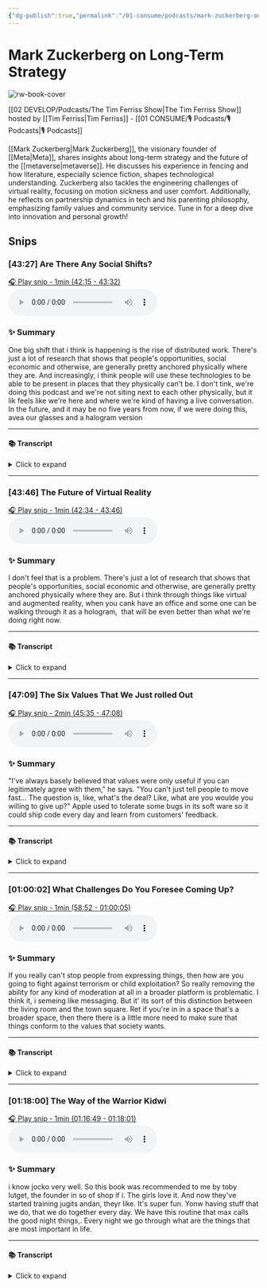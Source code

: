 ```yaml
---
{"dg-publish":true,"permalink":"/01-consume/podcasts/mark-zuckerberg-on-long-term-strategy/","title":"Mark Zuckerberg on Long-Term Strategy","tags":["podcasts"]}
---
```


# Mark Zuckerberg on Long-Term Strategy

![rw-book-cover](https://images.weserv.nl/?url=https%3A%2F%2Fcontent.production.cdn.art19.com%2Fimages%2F69%2F10%2F10%2Ffb%2F691010fb-625e-4abe-993c-a57228b28dbe%2F91cb53ae0d5dbb379b9dffecf0a772593891d0d09bbe6d90ee746edbdb79e3ec75584f2ceb8260e9f675a90c05419b9b99842a76905b686f0f51c1a9d3e227ab.jpeg&w=300&h=300)

[[02 DEVELOP/Podcasts/The Tim Ferriss Show\|The Tim Ferriss Show]] hosted by [[Tim Ferriss\|Tim Ferriss]] - [[01 CONSUME/🎙️ Podcasts/🎙️ Podcasts\|🎙️ Podcasts]]

[[Mark Zuckerberg\|Mark Zuckerberg]], the visionary founder of [[Meta\|Meta]], shares insights about long-term strategy and the future of the [[metaverse\|metaverse]]. He discusses his experience in fencing and how literature, especially science fiction, shapes technological understanding. Zuckerberg also tackles the engineering challenges of virtual reality, focusing on motion sickness and user comfort. Additionally, he reflects on partnership dynamics in tech and his parenting philosophy, emphasizing family values and community service. Tune in for a deep dive into innovation and personal growth!


## Snips


### [43:27] Are There Any Social Shifts?


[🎧 Play snip - 1min️ (42:15 - 43:32)](https://share.snipd.com/snip/05bf4c11-830a-4037-bad0-9aee1cbd4dc9)
<audio controls> <source src="https://rss.art19.com/episodes/2462a4ab-5fe1-4e5a-a8e1-e286dd446e20.mp3?rss_browser=BAhJIgpTbmlwZAY6BkVU--7de01baece82063bda1cca2dc0d698735fdbe34a#t=42:15,43:32"> </audio>




### ✨ Summary
One big shift that i think is happening is the rise of distributed work. There's just a lot of research that shows that people's opportunities, social economic and otherwise, are generally pretty anchored physically where they are. And increasingly, i think people will use these technologies to be able to be present in places that they physically can't be. I don't tink, we're doing this podcast and we're not siting next to each other physically, but it lik feels like we're here and where we're kind of having a live conversation. In the future, and it may be no five years from now, if we were doing this, avea our glasses and a halogram version


---




#### 📚 Transcript
<details>
<summary>Click to expand</summary>
<blockquote><b>Tim Ferriss</b><br/><br/>Societal shifts or changes, not necessarily catalyzed by meta, but just that you see coming or plausibly coming that you guys are trying to get ahead of or think about just in terms of Mitigating problems later? Is there anything that comes to mind?</blockquote><br/><blockquote><b>Mark Zuckerberg</b><br/><br/>I'm not sure if this is exactly what you're getting at, but one big shift that I think is happening is the rise of distributed work. I don't view that as a problem. I think it's good. There's just a lot of research that shows that people's opportunities, social, economic, and otherwise are generally pretty anchored to physically where they are. And I think, you know, sometimes people draw this juxtaposition of, you know, say, okay, there's like the digital world and the real world. That's not actually how I think about it. I think that there's a physical world and a digital world and the real world is actually both. And increasingly, I think people will use these technologies to be able to be present in places that they physically can't be. And I think that that's really powerful, right? It's like, we're doing this podcast and we're not sitting next to each other physically, but it like feels like we're here and we're kind of having a live conversation. And in the future, you know, maybe five years from now, if we were doing this, we'll have AR glasses and, you know, hologram version of me will be on the couch next to you.</blockquote>
</details>



---


### [43:46] The Future of Virtual Reality


[🎧 Play snip - 1min️ (42:34 - 43:46)](https://share.snipd.com/snip/74242dd6-bdb2-4cd5-a31f-a0d14f29d861)
<audio controls> <source src="https://rss.art19.com/episodes/2462a4ab-5fe1-4e5a-a8e1-e286dd446e20.mp3?rss_browser=BAhJIgpTbmlwZAY6BkVU--7de01baece82063bda1cca2dc0d698735fdbe34a#t=42:34,43:46"> </audio>




### ✨ Summary
I don't feel that is a problem. There's just a lot of research that shows that people's opportunities, social economic and otherwise, are generally pretty anchored physically where they are. But i think through things like virtual and augmented reality, when you cank have an office and some one can be walking through it as a hologram,  that will be even better than what we're doing right now.


---




#### 📚 Transcript
<details>
<summary>Click to expand</summary>
<blockquote><b>Mark Zuckerberg</b><br/><br/>I'm not sure if this is exactly what you're getting at, but one big shift that I think is happening is the rise of distributed work. I don't view that as a problem. I think it's good. There's just a lot of research that shows that people's opportunities, social, economic, and otherwise are generally pretty anchored to physically where they are. And I think, you know, sometimes people draw this juxtaposition of, you know, say, okay, there's like the digital world and the real world. That's not actually how I think about it. I think that there's a physical world and a digital world and the real world is actually both. And increasingly, I think people will use these technologies to be able to be present in places that they physically can't be. And I think that that's really powerful, right? It's like, we're doing this podcast and we're not sitting next to each other physically, but it like feels like we're here and we're kind of having a live conversation. And in the future, you know, maybe five years from now, if we were doing this, we'll have AR glasses and, you know, hologram version of me will be on the couch next to you. And I think that that will be even better than what we're doing right now. So I think that, you know, through video chat, you can have moments where you feel present, but I think through things like virtual and augmented reality, when you can have an office And someone can be walking through it as a hologram,</blockquote>
</details>



---


### [47:09] The Six Values That We Just rolled Out


[🎧 Play snip - 2min️ (45:35 - 47:08)](https://share.snipd.com/snip/5bfc5da9-88d2-48d3-a13e-cc93cca1ddcd)
<audio controls> <source src="https://rss.art19.com/episodes/2462a4ab-5fe1-4e5a-a8e1-e286dd446e20.mp3?rss_browser=BAhJIgpTbmlwZAY6BkVU--7de01baece82063bda1cca2dc0d698735fdbe34a#t=45:35,47:08"> </audio>




### ✨ Summary
"I've always basely believed that values were only useful if you can legitimately agree with them," he says. "You can't just tell people to move fast... The question is, like, what's the deal? Like, what are you woulde you willing to give up?" Apple used to tolerate some bugs in its soft ware so it could ship code every day and learn from customers' feedback.


---




#### 📚 Transcript
<details>
<summary>Click to expand</summary>
<blockquote><b>Tim Ferriss</b><br/><br/>I'm sure.</blockquote><br/><blockquote><b>Mark Zuckerberg</b><br/><br/>You know, some of them we kept, but we're just changing how we execute them. So one thing that I think our company is pretty well known for is having the value of move fast. I've always basically believed that values are only useful if you can legitimately disagree with them. I always thought values like be honest are not that helpful because of course you have to be honest, right? It's like, I feel bad even needing to write that down. If you have to write that down, then something kind of went wrong. But I don't know any good company that doesn't focus on honesty or demand that of their employees. So from my perspective, that's not like a useful, if you only get to write down like five or six concepts to program into your culture, you want them to be things that good companies can Reasonably do differently. And I think part of this is that good values, you need to be able to give something up in order to get them. So around move fast, we've always had this question. It's like, you can't just tell people to move fast. The question is like, what's the deal? Like, what are you willing to give up? And famously, it used to be move fast and break things. And the idea was that we tolerated some amount of bugs in the software in order to encourage people to move quickly. Because moving fast, I think, is the key to learning. It's like you want to increase the iteration cycle so you can get feedback from the people you serve quickly and then incorporate that into the product. So we would literally get into situations where competitors of us would ship once a year, once every six months, and we'd ship code every day. Of course, we're going to learn faster and we're going to build something better if you're shipping something every day. So the question is, what are you willing to give up? So it used to be we would tolerate some amount of defects in the product. It</blockquote>
</details>



---


### [01:00:02] What Challenges Do You Foresee Coming Up?


[🎧 Play snip - 1min️ (58:52 - 01:00:05)](https://share.snipd.com/snip/42f9a7fe-8202-4482-85c9-d886f3dd29c5)
<audio controls> <source src="https://rss.art19.com/episodes/2462a4ab-5fe1-4e5a-a8e1-e286dd446e20.mp3?rss_browser=BAhJIgpTbmlwZAY6BkVU--7de01baece82063bda1cca2dc0d698735fdbe34a#t=58:52,01:00:05"> </audio>




### ✨ Summary
If you really can't stop people from expressing things, then how are you going to fight against terrorism or child exploitation? So really removing the ability for any kind of moderation at all in a broader platform is problematic. I think it, i semeing like messaging. But it' its sort of this distinction between the living room and the town square. Ret if you're in in a space that's a broader space, then there there is a little more need to make sure that things conform to the values that society wants.


---




#### 📚 Transcript
<details>
<summary>Click to expand</summary>
<blockquote><b>Mark Zuckerberg</b><br/><br/>The one that you just mentioned is, I think, a really fundamental one. I mean, at some level, you can make things censorship resistant, which has a bunch of equities. And there are certainly a lot of people who feel like their expression is restricted online more than they would like. But that also prevents if you really can't stop people from expressing things, then how are you going to fight against terrorism or child exploitation or things that people think are Like really awful, even the people who generally want more stuff to be allowed online. So really removing the ability for anyone to do any kind of moderation at all in a broader platform, I think is problematic. I think in something like messaging, you know, we don't expect, you know, the people who run our messaging platforms, you know, whether it's us or Apple or whoever, to go kind of moderate A message that you send in private. But it's sort of this distinction between the living room and the town square, right? If you're in a space that's a broader space, then I think that there is a little more need to make sure that things conform to the values that society wants, right? And producing things that are just really, that I think everyone agrees are bad, like terrorism and child exploitation and bullying and things like that. Taking</blockquote>
</details>



---


### [01:18:00] The Way of the Warrior Kidwi


[🎧 Play snip - 1min️ (01:16:49 - 01:18:01)](https://share.snipd.com/snip/8b4db6db-9250-4341-88b6-bafa1204cb8f)
<audio controls> <source src="https://rss.art19.com/episodes/2462a4ab-5fe1-4e5a-a8e1-e286dd446e20.mp3?rss_browser=BAhJIgpTbmlwZAY6BkVU--7de01baece82063bda1cca2dc0d698735fdbe34a#t=01:16:49,01:18:01"> </audio>




### ✨ Summary
i know jocko very well. So this book was recommended to me by toby lutget, the founder in so of shop if i. The girls love it. And now they've started training jugits andan, theyr like. It's super fun. Yonw having stuff that we do, that we do together every day. We have this routine that max calls the good night things,. Every night we go through what are the things that are most important in life.


---




#### 📚 Transcript
<details>
<summary>Click to expand</summary>
<blockquote><b>Mark Zuckerberg</b><br/><br/>Do you know him too?</blockquote><br/><blockquote><b>Tim Ferriss</b><br/><br/>So Jocko's first ever long-form public interview is on this podcast. Okay, there you go. Yeah, so I know Jocko very well.</blockquote><br/><blockquote><b>Mark Zuckerberg</b><br/><br/>So this book was recommended to me by Toby Lutke, the founder and CEO of Shopify. And the girls love it. And now they've started training jujitsu. And they're like, so this is the stuff, you know, takes on a life of its own. It's super fun, you know, having stuff that we do that we do together every day. And then I always wrap up the day with them. We have this routine Max calls the good night things, which is basically every night we go through. I'm like, all right, what are the things that are most important in life? And they're health, loving family and friends, and something you're excited about. And like, what did you do to help someone today? And we basically go through each of these things. And it's like, all right, so health. It's like, well, what did you do to like make yourself stronger, more fit today? If you get hurt, Max broke her leg skiing once. Let's go through the parts of your body that like still work and that you're going to like be able to use while you're recovering. And it's like, okay, loving family and friends. Let's go through, you know, something that you did today with a person who is meaningful to you. And then I think something you're excited about is, and this is actually, this is like my philosophy on life.</blockquote>
</details>


